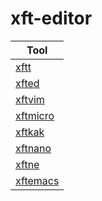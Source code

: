 
# xft-editor

| Tool |
| --- |
| [xftt](prototype-xftt) |
| [xfted](prototype-xfted) |
| [xftvim](prototype-xftvim) |
| [xftmicro](prototype-xftmicro) |
| [xftkak](prototype-xftkak) |
| [xftnano](prototype-xftnano) |
| [xftne](prototype-xftne) |
| [xftemacs](prototype-xftemacs) |

